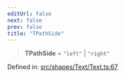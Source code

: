 ```yaml
---
editUrl: false
next: false
prev: false
title: "TPathSide"
---
```


> **TPathSide** = `"left"` \| `"right"`

Defined in: [src/shapes/Text/Text.ts:67](https://github.com/fabricjs/fabric.js/blob/e114448a1bce9b68a3e1bba337bc0c83a35c1aa5/src/shapes/Text/Text.ts#L67)
